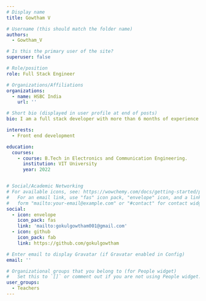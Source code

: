 ```yaml
---
# Display name
title: Gowtham V

# Username (this should match the folder name)
authors:
  - Gowtham_V

# Is this the primary user of the site?
superuser: false

# Role/position
role: Full Stack Engineer

# Organizations/Affiliations
organizations:
  - name: HSBC India
    url: ''

# Short bio (displayed in user profile at end of posts)
bio: I am a full stack developer with more than 6 months of experience.

interests:
  - Front end development

education:
  courses:
    - course: B.Tech in Electronics and Communication Engineering.
      institution: VIT University
      year: 2022


# Social/Academic Networking
# For available icons, see: https://wowchemy.com/docs/getting-started/page-builder/#icons
#   For an email link, use "fas" icon pack, "envelope" icon, and a link in the
#   form "mailto:your-email@example.com" or "#contact" for contact widget.
social:
  - icon: envelope
    icon_pack: fas
    link: 'mailto:gokulgowtham001@gmail.com'
  - icon: github
    icon_pack: fab
    link: https://github.com/gokulgowtham

# Enter email to display Gravatar (if Gravatar enabled in Config)
email: ''

# Organizational groups that you belong to (for People widget)
#   Set this to `[]` or comment out if you are not using People widget.
user_groups:
  - Teachers
---
```


